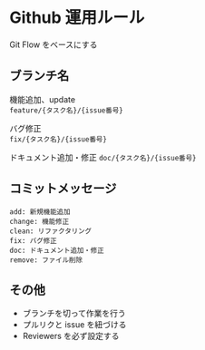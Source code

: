 # Github 運用ルール

Git Flow をベースにする

## ブランチ名

機能追加、update  
`feature/{タスク名}/{issue番号}`

バグ修正  
`fix/{タスク名}/{issue番号}`

ドキュメント追加・修正
`doc/{タスク名}/{issue番号}`

## コミットメッセージ

`add: 新規機能追加`  
`change: 機能修正`  
`clean: リファクタリング`  
`fix: バグ修正`  
`doc: ドキュメント追加・修正`  
`remove: ファイル削除`

## その他

- ブランチを切って作業を行う
- プルリクと issue を紐づける
- Reviewers を必ず設定する
